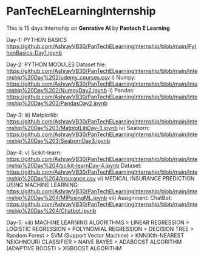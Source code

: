 # PanTechELearningInternship

This is 15 days Internship on **Genrative AI** by **Pantech E Learning**

Day-1: PYTHON BASICS
https://github.com/AshrayVB30/PanTechELearningInternship/blob/main/PythonBasics-Day1.ipynb

Day-2: PYTHON MODULES
Dataset file: https://github.com/AshrayVB30/PanTechELearningInternship/blob/main/Internship%20Day%202/udemy_courses.csv
      i) Numpy: https://github.com/AshrayVB30/PanTechELearningInternship/blob/main/Internship%20Day%202/NumpyDay2.ipynb
     ii) Pandas: https://github.com/AshrayVB30/PanTechELearningInternship/blob/main/Internship%20Day%202/PandasDay2.ipynb

Day-3:
   iii) Matplotlib: https://github.com/AshrayVB30/PanTechELearningInternship/blob/main/Internship%20Day%203/MatplotLibDay-3.ipynb
    iv) Seaborn: https://github.com/AshrayVB30/PanTechELearningInternship/blob/main/Internship%20Day%203/SeabornDay3.ipynb
    
Day-4:
    v) Scikit-learn: https://github.com/AshrayVB30/PanTechELearningInternship/blob/main/Internship%20Day%204/scikit-learnDay-4.ipynb
    Dataset: https://github.com/AshrayVB30/PanTechELearningInternship/blob/main/Internship%20Day%204/insurance.csv
   vi) MEDICAL INSURANCE PREDICTION USING MACHINE LEARNING: https://github.com/AshrayVB30/PanTechELearningInternship/blob/main/Internship%20Day%204/MIPusingML.ipynb
  vii) Assignment: ChatBot: https://github.com/AshrayVB30/PanTechELearningInternship/blob/main/Internship%20Day%204/Chatbot.ipynb
  
Day-5:
 viii) MACHINE LEARNING ALGORITHMS
       > LINEAR REGRESSION
       > LOGISTIC REGRESSION
       > POLYNOMIAL REGRESSION
       > DECISION TREE
       > Random Forest
       > SVM (Support Vector Machine)
       > KNN(Kth-NEAREST NEIGHNOUR) CLASSIFIER
       > NAIVE BAYES
       > ADABOOST ALGORITHM (ADAPTIVE BOOST)
       > XGBOOST ALGORITHM
       
